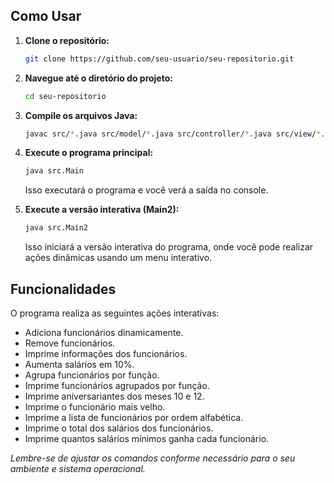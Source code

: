 ## Como Usar

1. **Clone o repositório:**

   ```bash
   git clone https://github.com/seu-usuario/seu-repositorio.git
   ```

2. **Navegue até o diretório do projeto:**

   ```bash
   cd seu-repositorio
   ```

3. **Compile os arquivos Java:**

   ```bash
   javac src/*.java src/model/*.java src/controller/*.java src/view/*.java
   ```

4. **Execute o programa principal:**

   ```bash
   java src.Main
   ```

   Isso executará o programa e você verá a saída no console.

5. **Execute a versão interativa (Main2):**

   ```bash
   java src.Main2
   ```

   Isso iniciará a versão interativa do programa, onde você pode realizar ações dinâmicas usando um menu interativo.

## Funcionalidades

O programa realiza as seguintes ações interativas:

- Adiciona funcionários dinamicamente.
- Remove funcionários.
- Imprime informações dos funcionários.
- Aumenta salários em 10%.
- Agrupa funcionários por função.
- Imprime funcionários agrupados por função.
- Imprime aniversariantes dos meses 10 e 12.
- Imprime o funcionário mais velho.
- Imprime a lista de funcionários por ordem alfabética.
- Imprime o total dos salários dos funcionários.
- Imprime quantos salários mínimos ganha cada funcionário.

*Lembre-se de ajustar os comandos conforme necessário para o seu ambiente e sistema operacional.*
```
